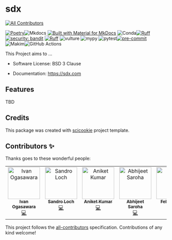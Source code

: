 # sdx

<!-- ALL-CONTRIBUTORS-BADGE:START - Do not remove or modify this section -->

[![All Contributors](https://img.shields.io/badge/all_contributors-3-orange.svg?style=flat-square)](#contributors-)

<!-- ALL-CONTRIBUTORS-BADGE:END -->

[![Poetry](https://img.shields.io/endpoint?url=https://python-poetry.org/badge/v0.json)](https://python-poetry.org/)![Mkdocs](https://img.shields.io/badge/Documentation%20engine-Mkdocs-orange)
[![Built with Material for MkDocs](https://img.shields.io/badge/Material_for_MkDocs-526CFE?style=for-the-badge&logo=MaterialForMkDocs&logoColor=white)](https://squidfunk.github.io/mkdocs-material/)
![Conda](https://img.shields.io/badge/Virtual%20environment-conda-brightgreen?logo=anaconda)[![Ruff](https://img.shields.io/endpoint?url=https://raw.githubusercontent.com/astral-sh/ruff/main/assets/badge/v2.json)](https://github.com/astral-sh/ruff)[![security: bandit](https://img.shields.io/badge/security-bandit-yellow.svg)](https://github.com/PyCQA/bandit)
[![Ruff](https://img.shields.io/endpoint?url=https://raw.githubusercontent.com/astral-sh/ruff/main/assets/badge/v2.json)](https://github.com/astral-sh/ruff)
![vulture](https://img.shields.io/badge/Find%20unused%20code-vulture-blue)
![mypy](https://img.shields.io/badge/Static%20typing-mypy-blue)
![pytest](https://img.shields.io/badge/Testing-pytest-cyan?logo=pytest)[![pre-commit](https://img.shields.io/badge/pre--commit-enabled-brightgreen?logo=pre-commit)](https://github.com/pre-commit/pre-commit)
![Makim](https://img.shields.io/badge/Automation%20task-Makim-blue)![GitHub Actions](https://img.shields.io/badge/GitHub%20Actions-CI-blue?logo=githubactions)

This Project aims to ...

- Software License: BSD 3 Clause

- Documentation: https://sdx.com

## Features

TBD

## Credits

This package was created with
[scicookie](https://github.com/osl-incubator/scicookie) project template.

## Contributors ✨

Thanks goes to these wonderful people:

<!-- ALL-CONTRIBUTORS-LIST:START - Do not remove or modify this section -->
<!-- prettier-ignore-start -->
<!-- markdownlint-disable -->
<table>
  <tbody>
    <tr>
      <td align="center" valign="top" width="14.28%"><a href="https://xmnlab.github.io"><img src="https://avatars.githubusercontent.com/u/5209757?v=4?s=100" width="100px;" alt="Ivan Ogasawara"/><br /><sub><b>Ivan Ogasawara</b></sub></a><br /><a href="https://github.com/sdx-org/sdx/commits?author=xmnlab" title="Code">💻</a></td>
      <td align="center" valign="top" width="14.28%"><a href="https://www.linkedin.com/in/sandro-loch-988a7611b/"><img src="https://avatars.githubusercontent.com/u/3450741?v=4?s=100" width="100px;" alt="Sandro Loch"/><br /><sub><b>Sandro Loch</b></sub></a><br /><a href="https://github.com/sdx-org/sdx/commits?author=esloch" title="Code">💻</a></td>
      <td align="center" valign="top" width="14.28%"><a href="https://github.com/whitewolf2000ani"><img src="https://avatars.githubusercontent.com/u/116947102?v=4?s=100" width="100px;" alt="Aniket Kumar"/><br /><sub><b>Aniket Kumar</b></sub></a><br /><a href="https://github.com/sdx-org/sdx/commits?author=whitewolf2000ani" title="Code">💻</a></td>
      <td align="center" valign="top" width="14.28%"><a href="https://github.com/abhijeetSaroha"><img src="https://avatars.githubusercontent.com/u/108522472?v=4?s=100" width="100px;" alt="Abhijeet Saroha"/><br /><sub><b>Abhijeet Saroha</b></sub></a><br /><a href="https://github.com/sdx-org/sdx/commits?author=abhijeetSaroha" title="Code">💻</a></td>
      <td align="center" valign="top" width="14.28%"><a href="https://github.com/felipepaes"><img src="https://avatars.githubusercontent.com/u/12243928?v=4?s=100" width="100px;" alt="Felipe Paes"/><br /><sub><b>Felipe Paes</b></sub></a><br /><a href="https://github.com/sdx-org/sdx/commits?author=felipepaes" title="Code">💻</a></td>
    </tr>
  </tbody>
</table>

<!-- markdownlint-restore -->
<!-- prettier-ignore-end -->

<!-- ALL-CONTRIBUTORS-LIST:END -->

This project follows the
[all-contributors](https://github.com/all-contributors/all-contributors)
specification. Contributions of any kind welcome!
